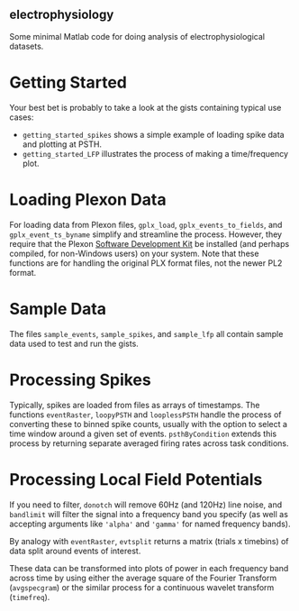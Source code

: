 ## electrophysiology
Some minimal Matlab code for doing analysis of electrophysiological datasets.

# Getting Started
Your best bet is probably to take a look at the gists containing typical use cases:
* `getting_started_spikes` shows a simple example of loading spike data and plotting at PSTH.
* `getting_started_LFP` illustrates the process of making a time/frequency plot.

# Loading Plexon Data
For loading data from Plexon files, `gplx_load`, `gplx_events_to_fields`, and `gplx_event_ts_byname` simplify and streamline the process. However, they require that the Plexon [Software Development Kit](http://www.plexon.com/sites/default/files/Plexon%20SDK%20Bundle.zip) be installed (and perhaps compiled, for non-Windows users) on your system. Note that these functions are for handling the original PLX format files, not the newer PL2 format.

# Sample Data
The files `sample_events`, `sample_spikes`, and `sample_lfp` all contain sample data used to test and run the gists.

# Processing Spikes
Typically, spikes are loaded from files as arrays of timestamps. The functions `eventRaster`, `loopyPSTH` and `looplessPSTH` handle the process of converting these to binned spike counts, usually with the option to select a time window around a given set of events. `psthByCondition` extends this process by returning separate averaged firing rates across task conditions.

# Processing Local Field Potentials
If you need to filter, `donotch` will remove 60Hz (and 120Hz) line noise, and `bandlimit` will filter the signal into a frequency band you specify (as well as accepting arguments like `'alpha'` and `'gamma'` for named frequency bands). 

By analogy with `eventRaster`, `evtsplit` returns a matrix (trials x timebins) of data split around events of interest.

These data can be transformed into plots of power in each frequency band across time by using either the average square of the Fourier Transform (`avgspecgram`) or the similar process for a continuous wavelet transform (`timefreq`). 
